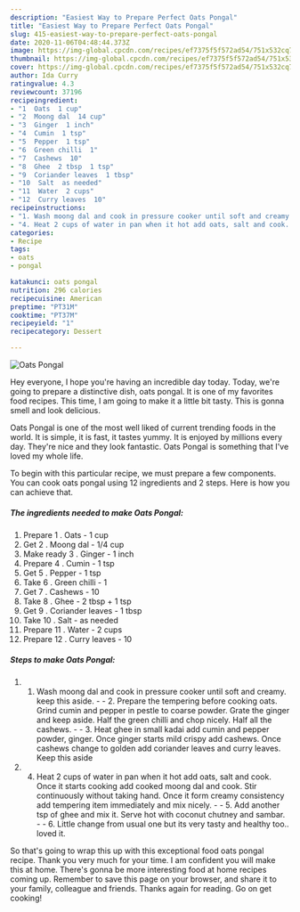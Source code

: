 ```yaml
---
description: "Easiest Way to Prepare Perfect Oats Pongal"
title: "Easiest Way to Prepare Perfect Oats Pongal"
slug: 415-easiest-way-to-prepare-perfect-oats-pongal
date: 2020-11-06T04:48:44.373Z
image: https://img-global.cpcdn.com/recipes/ef7375f5f572ad54/751x532cq70/oats-pongal-recipe-main-photo.jpg
thumbnail: https://img-global.cpcdn.com/recipes/ef7375f5f572ad54/751x532cq70/oats-pongal-recipe-main-photo.jpg
cover: https://img-global.cpcdn.com/recipes/ef7375f5f572ad54/751x532cq70/oats-pongal-recipe-main-photo.jpg
author: Ida Curry
ratingvalue: 4.3
reviewcount: 37196
recipeingredient:
- "1  Oats  1 cup"
- "2  Moong dal  14 cup"
- "3  Ginger  1 inch"
- "4  Cumin  1 tsp"
- "5  Pepper  1 tsp"
- "6  Green chilli  1"
- "7  Cashews  10"
- "8  Ghee  2 tbsp  1 tsp"
- "9  Coriander leaves  1 tbsp"
- "10  Salt  as needed"
- "11  Water  2 cups"
- "12  Curry leaves  10"
recipeinstructions:
- "1. Wash moong dal and cook in pressure cooker until soft and creamy. keep this aside.  2. Prepare the tempering before cooking oats. Grind cumin and pepper in pestle to coarse powder. Grate the ginger and keep aside. Half the green chilli and chop nicely. Half all the cashews.  3. Heat ghee in small kadai add cumin and pepper powder, ginger. Once ginger starts mild crispy add cashews. Once cashews change to golden add coriander leaves and curry leaves. Keep this aside"
- "4. Heat 2 cups of water in pan when it hot add oats, salt and cook. Once it starts cooking add cooked moong dal and cook. Stir continuously without taking hand. Once it form creamy consistency add tempering item immediately and mix nicely.  5. Add another tsp of ghee and mix it. Serve hot with coconut chutney and sambar.  6. Little change from usual one but its very tasty and healthy too.. loved it."
categories:
- Recipe
tags:
- oats
- pongal

katakunci: oats pongal 
nutrition: 296 calories
recipecuisine: American
preptime: "PT31M"
cooktime: "PT37M"
recipeyield: "1"
recipecategory: Dessert

---
```



![Oats Pongal](https://img-global.cpcdn.com/recipes/ef7375f5f572ad54/751x532cq70/oats-pongal-recipe-main-photo.jpg)

Hey everyone, I hope you're having an incredible day today. Today, we're going to prepare a distinctive dish, oats pongal. It is one of my favorites food recipes. This time, I am going to make it a little bit tasty. This is gonna smell and look delicious.



Oats Pongal is one of the most well liked of current trending foods in the world. It is simple, it is fast, it tastes yummy. It is enjoyed by millions every day. They're nice and they look fantastic. Oats Pongal is something that I've loved my whole life.


To begin with this particular recipe, we must prepare a few components. You can cook oats pongal using 12 ingredients and 2 steps. Here is how you can achieve that.

<!--inarticleads1-->

##### The ingredients needed to make Oats Pongal:

1. Prepare 1 . Oats - 1 cup
1. Get 2 . Moong dal - 1/4 cup
1. Make ready 3 . Ginger - 1 inch
1. Prepare 4 . Cumin - 1 tsp
1. Get 5 . Pepper - 1 tsp
1. Take 6 . Green chilli - 1
1. Get 7 . Cashews - 10
1. Take 8 . Ghee - 2 tbsp + 1 tsp
1. Get 9 . Coriander leaves - 1 tbsp
1. Take 10 . Salt - as needed
1. Prepare 11 . Water - 2 cups
1. Prepare 12 . Curry leaves - 10




<!--inarticleads2-->

##### Steps to make Oats Pongal:

1. 1. Wash moong dal and cook in pressure cooker until soft and creamy. keep this aside. -  - 2. Prepare the tempering before cooking oats. Grind cumin and pepper in pestle to coarse powder. Grate the ginger and keep aside. Half the green chilli and chop nicely. Half all the cashews. -  - 3. Heat ghee in small kadai add cumin and pepper powder, ginger. Once ginger starts mild crispy add cashews. Once cashews change to golden add coriander leaves and curry leaves. Keep this aside
1. 4. Heat 2 cups of water in pan when it hot add oats, salt and cook. Once it starts cooking add cooked moong dal and cook. Stir continuously without taking hand. Once it form creamy consistency add tempering item immediately and mix nicely. -  - 5. Add another tsp of ghee and mix it. Serve hot with coconut chutney and sambar. -  - 6. Little change from usual one but its very tasty and healthy too.. loved it.




So that's going to wrap this up with this exceptional food oats pongal recipe. Thank you very much for your time. I am confident you will make this at home. There's gonna be more interesting food at home recipes coming up. Remember to save this page on your browser, and share it to your family, colleague and friends. Thanks again for reading. Go on get cooking!
